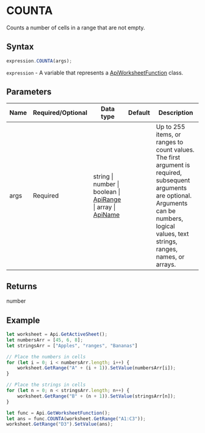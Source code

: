 # COUNTA

Counts a number of cells in a range that are not empty.

## Syntax

```javascript
expression.COUNTA(args);
```

`expression` - A variable that represents a [ApiWorksheetFunction](../ApiWorksheetFunction.md) class.

## Parameters

| **Name** | **Required/Optional** | **Data type** | **Default** | **Description** |
| ------------- | ------------- | ------------- | ------------- | ------------- |
| args | Required | string \| number \| boolean \| [ApiRange](../../ApiRange/ApiRange.md) \| array \| [ApiName](../../ApiName/ApiName.md) |  | Up to 255 items, or ranges to count values. The first argument is required, subsequent arguments are optional. Arguments can be numbers, logical values, text strings, ranges, names, or arrays. |

## Returns

number

## Example



```javascript editor-xlsx
let worksheet = Api.GetActiveSheet();
let numbersArr = [45, 6, 8];
let stringsArr = ["Apples", "ranges", "Bananas"]

// Place the numbers in cells
for (let i = 0; i < numbersArr.length; i++) {
    worksheet.GetRange("A" + (i + 1)).SetValue(numbersArr[i]);
}

// Place the strings in cells
for (let n = 0; n < stringsArr.length; n++) {
    worksheet.GetRange("B" + (n + 1)).SetValue(stringsArr[n]);
}

let func = Api.GetWorksheetFunction();
let ans = func.COUNTA(worksheet.GetRange("A1:C3"));
worksheet.GetRange("D3").SetValue(ans);
```

